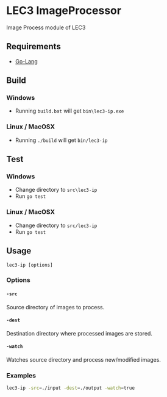 # LEC3 ImageProcessor

Image Process module of LEC3

## Requirements

* [Go-Lang](https://golang.org/)

## Build
### Windows
* Running `build.bat` will get `bin\lec3-ip.exe`

### Linux / MacOSX
* Running `./build` will get `bin/lec3-ip`

## Test
### Windows
* Change directory to `src\lec3-ip`
* Run `go test`

### Linux / MacOSX
* Change directory to `src/lec3-ip`
* Run `go test`

## Usage
```lec3-ip [options]```

### Options
#### `-src`
Source directory of images to process.

#### `-dest`
Destination directory where processed images are stored.

#### `-watch`
Watches source directory and process new/modified images.

### Examples

```bash
lec3-ip -src=./input -dest=./output -watch=true
```